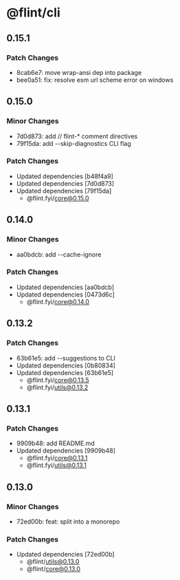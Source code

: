 # @flint/cli

## 0.15.1

### Patch Changes

- 8cab6e7: move wrap-ansi dep into package
- bee0a51: fix: resolve esm url scheme error on windows

## 0.15.0

### Minor Changes

- 7d0d873: add // flint-\* comment directives
- 79f15da: add --skip-diagnostics CLI flag

### Patch Changes

- Updated dependencies [b48f4a9]
- Updated dependencies [7d0d873]
- Updated dependencies [79f15da]
  - @flint.fyi/core@0.15.0

## 0.14.0

### Minor Changes

- aa0bdcb: add --cache-ignore

### Patch Changes

- Updated dependencies [aa0bdcb]
- Updated dependencies [0473d6c]
  - @flint.fyi/core@0.14.0

## 0.13.2

### Patch Changes

- 63b61e5: add --suggestions to CLI
- Updated dependencies [0b80834]
- Updated dependencies [63b61e5]
  - @flint.fyi/core@0.13.5
  - @flint.fyi/utils@0.13.2

## 0.13.1

### Patch Changes

- 9909b48: add README.md
- Updated dependencies [9909b48]
  - @flint.fyi/core@0.13.1
  - @flint.fyi/utils@0.13.1

## 0.13.0

### Minor Changes

- 72ed00b: feat: split into a monorepo

### Patch Changes

- Updated dependencies [72ed00b]
  - @flint/utils@0.13.0
  - @flint/core@0.13.0
